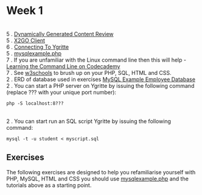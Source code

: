 
# Week 1

<br> 5 . [Dynamically Generated Content Review](https://docs.google.com/presentation/d/1bWMd9ypXXUJGt-jDpjpRSfh6_2zHMRKjjBcldO0OMeM/pub?start=false&loop=false&delayms=60000&slide=id.p3)
<br> 5 . [X2GO Client](https://drive.google.com/file/d/0B-CFaefA1v4RVWN5eFRlSV9YbVU/view?usp=sharing)
<br> 6 . [Connecting To Ygritte](https://docs.google.com/document/d/1wV6XGhOPlpwCMElZAqlH83YYXo_PpdNNdVMN6Toh3mw/pub)
<br> 5 . [mysqlexample.php](https://gist.github.com/GedMullen/f58ea879c98ada9ca055)
<br> 7 . If you are unfamiliar with the Linux command line then this will help - [Learning the Command Line on Codecademy](https://www.codecademy.com/learn/learn-the-command-line)
<br> 7 . See [w3schools](http://www.w3schools.com) to brush up on your PHP, SQL, HTML and CSS. 
<br> 2 . ERD of database used in exercises [MySQL Example Employee Database](https://dev.mysql.com/doc/employee/en/sakila-structure.html)
<br> 2 . You can start a PHP server on Ygritte by issuing the following command (replace ??? with your unique port number):
```
php -S localhost:8??? 
```
<br> 2 . You can start run an SQL script Ygritte by issuing the following command:
```
mysql -t -u student < myscript.sql
```

## Exercises

The following exercises are designed to help you refamiliarise yourself with PHP, MySQL, HTML and CSS you should use [mysqlexample.php](https://gist.github.com/GedMullen/f58ea879c98ada9ca055) and the tutorials above as a starting point.


